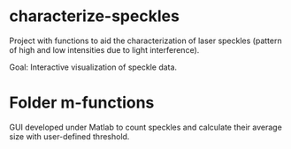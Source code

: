 # characterize-speckles

Project with functions to aid the characterization of laser speckles
(pattern of high and low intensities due to light interference).

Goal: Interactive visualization of speckle data.


# Folder m-functions

GUI developed under Matlab to count speckles and calculate their average size with user-defined threshold.